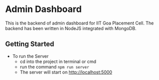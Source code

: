 # Admin Dashboard

This is the backend of admin dashboard for IIT Goa Placement Cell. The backend has been written in NodeJS integrated with MongoDB.

## Getting Started

- To run the Server
  - cd into the project in terminal or cmd
  - run the command `npm run server`
  - The server will start on <http://localhost:5000>